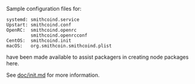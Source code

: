 Sample configuration files for:
```
systemd: smithcoind.service
Upstart: smithcoind.conf
OpenRC:  smithcoind.openrc
         smithcoind.openrcconf
CentOS:  smithcoind.init
macOS:   org.smithcoin.smithcoind.plist
```
have been made available to assist packagers in creating node packages here.

See [doc/init.md](../../doc/init.md) for more information.
